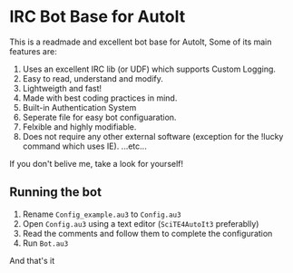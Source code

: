 # IRC Bot Base for AutoIt

This is a readmade and excellent bot base for AutoIt, Some of its main features are: 
1. Uses an excellent IRC lib (or UDF) which supports Custom Logging.
2. Easy to read, understand and modify.
3. Lightweigth and fast!
4. Made with best coding practices in mind.
5. Built-in Authentication System
6. Seperate file for easy bot configuaration.
7. Felxible and highly modifiable.
8. Does not require any other external software (exception for the !lucky command which uses IE).
...etc...

If you don't belive me, take a look for yourself!

## Running the bot

1. Rename `Config_example.au3` to `Config.au3`
2. Open `Config.au3` using a text editor (`SciTE4AutoIt3` preferablly)
3. Read the comments and follow them to complete the configuration
4. Run `Bot.au3`

And that's it